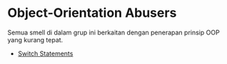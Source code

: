 # Object-Orientation Abusers

Semua smell di dalam grup ini berkaitan dengan penerapan prinsip OOP yang kurang tepat.

- [Switch Statements](switch_statements)